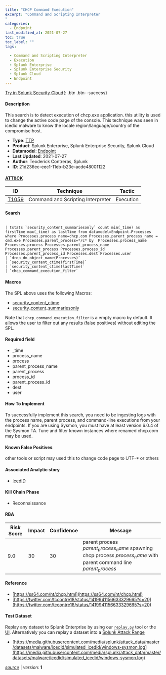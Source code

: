 ```yaml
---
title: "CHCP Command Execution"
excerpt: "Command and Scripting Interpreter
"
categories:
  - Endpoint
last_modified_at: 2021-07-27
toc: true
toc_label: ""
tags:

  - Command and Scripting Interpreter
  - Execution
  - Splunk Enterprise
  - Splunk Enterprise Security
  - Splunk Cloud
  - Endpoint
---
```




[Try in Splunk Security Cloud](https://www.splunk.com/en_us/cyber-security.html){: .btn .btn--success}

#### Description

This search is to detect execution of chcp.exe application. this utility is used to change the active code page of the console. This technique was seen in icedid malware to know the locale region/language/country of the compromise host.

- **Type**: [TTP](https://github.com/splunk/security_content/wiki/object-Analytic-Types)
- **Product**: Splunk Enterprise, Splunk Enterprise Security, Splunk Cloud
- **Datamodel**: [Endpoint](https://docs.splunk.com/Documentation/CIM/latest/User/Endpoint)
- **Last Updated**: 2021-07-27
- **Author**: Teoderick Contreras, Splunk
- **ID**: 21d236ec-eec1-11eb-b23e-acde48001122


#### [ATT&CK](https://attack.mitre.org/)

| ID             | Technique        |  Tactic             |
| -------------- | ---------------- |-------------------- |
| [T1059](https://attack.mitre.org/techniques/T1059/) | Command and Scripting Interpreter | Execution |

#### Search

```

| tstats `security_content_summariesonly` count min(_time) as firstTime max(_time) as lastTime from datamodel=Endpoint.Processes where Processes.process_name=chcp.com Processes.parent_process_name = cmd.exe Processes.parent_process=*/c* by  Processes.process_name Processes.process Processes.parent_process_name Processes.parent_process Processes.process_id Processes.parent_process_id Processes.dest Processes.user 
| `drop_dm_object_name(Processes)` 
| `security_content_ctime(firstTime)` 
| `security_content_ctime(lastTime)` 
| `chcp_command_execution_filter`
```

#### Macros
The SPL above uses the following Macros:
* [security_content_ctime](https://github.com/splunk/security_content/blob/develop/macros/security_content_ctime.yml)
* [security_content_summariesonly](https://github.com/splunk/security_content/blob/develop/macros/security_content_summariesonly.yml)

Note that `chcp_command_execution_filter` is a empty macro by default. It allows the user to filter out any results (false positives) without editing the SPL.

#### Required field
* _time
* process_name
* process
* parent_process_name
* parent_process
* process_id
* parent_process_id
* dest
* user


#### How To Implement
To successfully implement this search, you need to be ingesting logs with the process name, parent process, and command-line executions from your endpoints. If you are using Sysmon, you must have at least version 6.0.4 of the Sysmon TA. Tune and filter known instances where renamed chcp.com may be used.

#### Known False Positives
other tools or script may used this to change code page to UTF-* or others

#### Associated Analytic story
* [IcedID](/stories/icedid)


#### Kill Chain Phase
* Reconnaissance



#### RBA

| Risk Score  | Impact      | Confidence   | Message      |
| ----------- | ----------- |--------------|--------------|
| 9.0 | 30 | 30 | parent process $parent_process_name$ spawning chcp process $process_name$ with parent command line $parent_process$ |




#### Reference

* [https://ss64.com/nt/chcp.html](https://ss64.com/nt/chcp.html)
* [https://twitter.com/tccontre18/status/1419941156633329665?s=20](https://twitter.com/tccontre18/status/1419941156633329665?s=20)



#### Test Dataset
Replay any dataset to Splunk Enterprise by using our [`replay.py`](https://github.com/splunk/attack_data#using-replaypy) tool or the [UI](https://github.com/splunk/attack_data#using-ui).
Alternatively you can replay a dataset into a [Splunk Attack Range](https://github.com/splunk/attack_range#replay-dumps-into-attack-range-splunk-server)


* [https://media.githubusercontent.com/media/splunk/attack_data/master/datasets/malware/icedid/simulated_icedid/windows-sysmon.log](https://media.githubusercontent.com/media/splunk/attack_data/master/datasets/malware/icedid/simulated_icedid/windows-sysmon.log)



[*source*](https://github.com/splunk/security_content/tree/develop/detections/endpoint/chcp_command_execution.yml) \| *version*: **1**